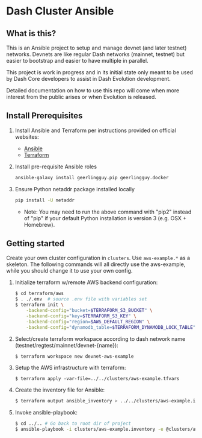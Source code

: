 Dash Cluster Ansible
====================

What is this?
-------------

This is an Ansible project to setup and manage devnet (and later testnet) networks. Devnets
are like regular Dash networks (mainnet, testnet) but easier to bootstrap and easier to have
multiple in parallel.

This project is work in progress and in its initial state only meant to be used by Dash Core
developers to assist in Dash Evolution development.

Detailed documentation on how to use this repo will come when more interest from the public
arises or when Evolution is released.


Install Prerequisites
---------------------

1. Install Ansible and Terraform per instructions provided on official websites:

    * [Ansible](https://docs.ansible.com/ansible/latest/installation_guide/intro_installation.html)
    * [Terraform](https://www.terraform.io/intro/getting-started/install.html)

2. Install pre-requisite Ansible roles

    ```bash
    ansible-galaxy install geerlingguy.pip geerlingguy.docker
    ```

3. Ensure Python netaddr package installed locally

    ```bash
    pip install -U netaddr
    ```
    
    * Note: You may need to run the above command with "pip2" instead of "pip" if
      your default Python installation is version 3 (e.g. OSX + Homebrew).


Getting started
---------------

Create your own cluster configuration in `clusters`. Use `aws-example.*` as a skeleton. The
following commands will all directly use the aws-example, while you should change it to use
your own config.

1. Initialize terraform w/remote AWS backend configuration:

    ```bash
    $ cd terraform/aws
    $ . ./.env  # source .env file with variables set
    $ terraform init \
        -backend-config="bucket=$TERRAFORM_S3_BUCKET" \
        -backend-config="key=$TERRAFORM_S3_KEY" \
        -backend-config="region=$AWS_DEFAULT_REGION" \
        -backend-config="dynamodb_table=$TERRAFORM_DYNAMODB_LOCK_TABLE"
    ```

2. Select/create terraform workspace according to dash network name (testnet/regtest/mainnet/devnet-{name}):

    ```bash
    $ terraform workspace new devnet-aws-example
    ```

3. Setup the AWS infrastructure with terraform:

    ```
    $ terraform apply -var-file=../../clusters/aws-example.tfvars
    ```

4. Create the inventory file for Ansible:

    ```bash
    $ terraform output ansible_inventory > ../../clusters/aws-example.inventory
    ```

5. Invoke ansible-playbook:

    ```bash
    $ cd ../.. # Go back to root dir of project
    $ ansible-playbook -i clusters/aws-example.inventory -e @clusters/aws-example.yml cluster.yml
    ```
